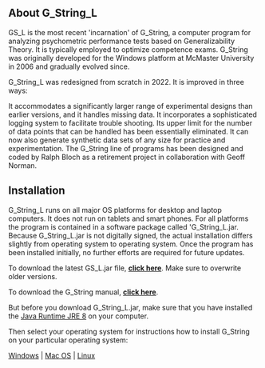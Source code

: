 ## About G_String_L
GS_L is the most recent 'incarnation' of G_String, a computer program for analyzing psychometric performance tests based on Generalizability Theory. It is typically employed to optimize competence exams. G_String was originally developed for the Windows platform at McMaster University in 2006 and gradually evolved since.

G_String_L was redesigned from scratch in 2022. It is improved in three ways:

It accommodates a significantly larger range of experimental designs than earlier versions, and it handles missing data.
It incorporates a sophisticated logging system to facilitate trouble shooting.
Its upper limit for the number of data points that can be handled has been essentially eliminated.
It can now also generate synthetic data sets of any size for practice and experimentation.
The G_String line of programs has been designed and coded by Ralph Bloch as a retirement project in collaboration with Geoff Norman.


## Installation
G_String_L runs on all major OS platforms for desktop and laptop computers. It does not run on tablets and smart phones. For all platforms the program is contained in a software package called 'G_String_L.jar. Because G_String_L.jar is not digitally signed, the actual installation differs slightly from operating system to operating system. Once the program has been installed initially, no further efforts are required for future updates.

To download the latest GS_L.jar file, [**click here**](../../../releases). Make sure to overwrite older versions.

To download the G_String manual, [**click here**](../Support/Manual.pdf).

But before you download G_String_L.jar, make sure that you have installed the [Java Runtime JRE 8](https://www.java.com/en/download/manual.jsp) on your computer.

Then select your operating system for instructions how to install G_String on your particular operating system:

[Windows](../Support/win.md)  |  [Mac OS](../Support/mac.md)  |  [Linux](../Support/lin.md)



